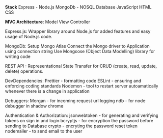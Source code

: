 **Stack**
Express - Node.js
MongoDb - NOSQL Database
JavaScript
HTML
CSS

**MVC Architecture**: Model View Controller

Express.js:
Wrapper library around Node.js for added features and easy usage of Node.js code.

MongoDb:
Setup Mongo Atlas
Connect the Mongo driver to Application using connection string
Use Mongoose (Object Data Modelling) library for writing code

REST API : Representational State Transfer for CRUD (create, read, update, delete) operations.

DevDependencies:
Prettier - formatting code
ESLint - ensuring and enforcing coding standards
Nodemon - tool to restart server autoamatically whenever there is a change in application

Debuggers:
Morgan - for incoming request url logging
ndb - for node debugger in shadow chrome

Authentication & Authorization:
jsonwebtoken - for generating and verifying tokens on sign in and login
bcryptjs - for encryption the password before sending to Database
crypto - encryting the password reset token
nodemailer - to send email to the user
